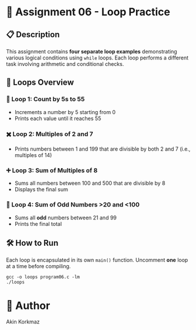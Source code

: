 # 🔁 Assignment 06 - Loop Practice

## 📋 Description
This assignment contains **four separate loop examples** demonstrating various logical conditions using `while` loops. Each loop performs a different task involving arithmetic and conditional checks.

## 🔄 Loops Overview

### 🔢 Loop 1: Count by 5s to 55
- Increments a number by 5 starting from 0
- Prints each value until it reaches 55

### ✖️ Loop 2: Multiples of 2 and 7
- Prints numbers between 1 and 199 that are divisible by both 2 and 7 (i.e., multiples of 14)

### ➕ Loop 3: Sum of Multiples of 8
- Sums all numbers between 100 and 500 that are divisible by 8
- Displays the final sum

### 🧮 Loop 4: Sum of Odd Numbers >20 and <100
- Sums all **odd** numbers between 21 and 99
- Prints the final total

## 🛠️ How to Run
Each loop is encapsulated in its own `main()` function. Uncomment **one** loop at a time before compiling.

    gcc -o loops program06.c -lm
    ./loops

# 👤 Author
Akin Korkmaz
